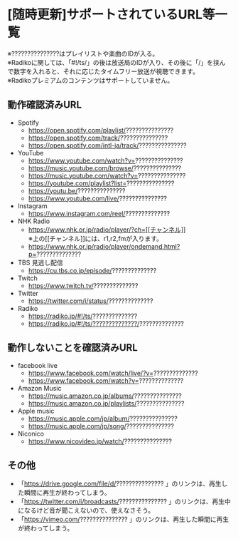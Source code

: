 # [随時更新]サポートされているURL等一覧
※???????????????はプレイリストや楽曲のIDが入る。  
※Radikoに関しては、「#!/ts/」の後は放送局のIDが入り、その後に「/」を挟んで数字を入れると、それに応じたタイムフリー放送が視聴できます。  
※Radikoプレミアムのコンテンツはサポートしていません。


## 動作確認済みURL
- Spotify
  - https://open.spotify.com/playlist/???????????????
  - https://open.spotify.com/track/???????????????
  - https://open.spotify.com/intl-ja/track/???????????????
- YouTube
  - https://www.youtube.com/watch?v=???????????????
  - https://music.youtube.com/browse/???????????????
  - https://music.youtube.com/watch?v=???????????????
  - https://youtube.com/playlist?list=???????????????
  - https://youtu.be/???????????????
  - https://www.youtube.com/live/???????????????
- Instagram
  - https://www.instagram.com/reel/??????????????
- NHK Radio
  - https://www.nhk.or.jp/radio/player/?ch=[[チャンネル]]  
    ※上の[[チャンネル]]には、r1,r2,fmが入ります。
  - https://www.nhk.or.jp/radio/player/ondemand.html?p=??????????????
- TBS 見逃し配信
  - https://cu.tbs.co.jp/episode/??????????????
- Twitch
  - https://www.twitch.tv/??????????????
- Twitter
  - https://twitter.com/i/status/??????????????
- Radiko
  - https://radiko.jp/#!/ts/??????????????
  - https://radiko.jp/#!/ts/??????????????/??????????????

## 動作しないことを確認済みURL
- facebook live
  - https://www.facebook.com/watch/live/?v=??????????????
  - https://www.facebook.com/watch?v=??????????????
- Amazon Music
  - https://music.amazon.co.jp/albums/???????????????
  - https://music.amazon.co.jp/playlists/???????????????
- Apple music
  - https://music.apple.com/jp/album/???????????????
  - https://music.apple.com/jp/song/???????????????
- Niconico
  - https://www.nicovideo.jp/watch/???????????????

## その他
- 「https://drive.google.com/file/d/??????????????? 」のリンクは、再生した瞬間に再生が終わってしまう。
- 「https://twitter.com/i/broadcasts/??????????????? 」のリンクは、再生中になるけど音が聞こえないので、使えなさそう。
- 「https://vimeo.com/??????????????? 」のリンクは、再生した瞬間に再生が終わってしまう。
